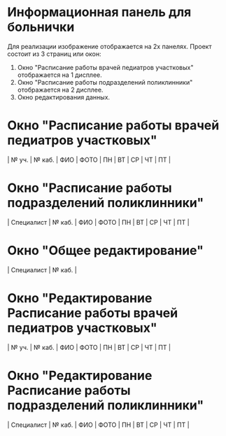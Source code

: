 # Информационная панель для больнички
Для реализации изображение отображается на 2х панелях.
Проект состоит из 3 страниц или окон:
1) Окно "Расписание работы врачей педиатров участковых" отображается на 1 дисплее.
2) Окно "Расписание работы подразделений поликлинники" отображается на 2 дисплее.
3) Окно редактирования данных. 

# Окно "Расписание работы врачей педиатров участковых"
| № уч. | № каб. | ФИО | ФОТО | ПН | ВТ | СР | ЧТ | ПТ |

# Окно "Расписание работы подразделений поликлинники"
| Специалист | № каб. | ФИО | ФОТО | ПН | ВТ | СР | ЧТ | ПТ |

# Окно "Общее редактирование"
| Специалист | № каб. |

# Окно "Редактирование Расписание работы врачей педиатров участковых"
| № уч. | № каб. | ФИО | ФОТО | ПН | ВТ | СР | ЧТ | ПТ |

# Окно "Редактирование Расписание работы подразделений поликлинники"
| Специалист | № каб. | ФИО | ФОТО | ПН | ВТ | СР | ЧТ | ПТ |
